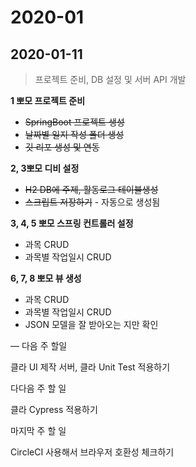 # 2020-01

## 2020-01-11

> 프로젝트 준비, DB 설정 및 서버 API 개발

**1 뽀모 프로젝트 준비**
- ~~SpringBoot 프로젝트 생성~~
- ~~날짜별 일지 작성 폴더 생성~~
- ~~깃 리포 생성 및 연동~~


**2, 3뽀모 디비 설정**
- ~~H2 DB에 주제, 활동로그 테이블생성~~
- ~~스크립트 저장하기~~ - 자동으로 생성됨

**3, 4, 5 뽀모 스프링 컨트롤러 설정**
- 과목 CRUD
- 과목별 작업일시 CRUD

**6, 7, 8 뽀모 뷰 생성**
- 과목 CRUD
- 과목별 작업일시 CRUD
- JSON 모델을 잘 받아오는 지만 확인


— 
다음 주 할일

클라 UI 제작 
서버, 클라 Unit Test 적용하기 

다다음 주 할 일

클라 Cypress 적용하기 

마지막 주 할 일

CircleCI 사용해서 브라우저 호환성 체크하기
